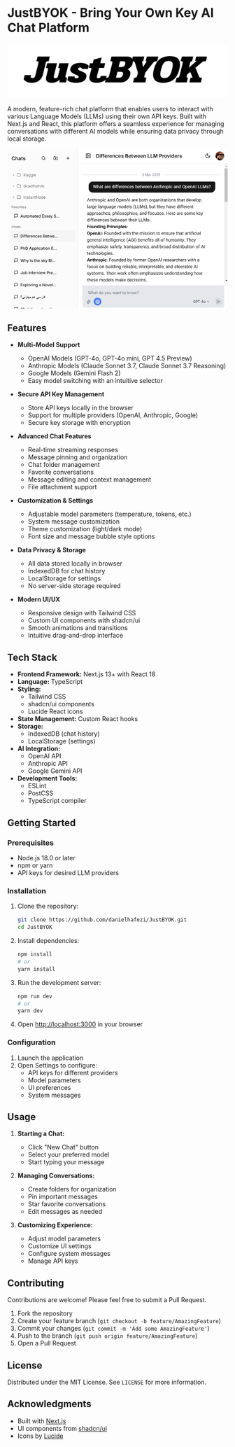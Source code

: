 # JustBYOK - Bring Your Own Key AI Chat Platform

<p align="center">
  <img src="logo.png" alt="Logo">
</p>

A modern, feature-rich chat platform that enables users to interact with various Language Models (LLMs) using their own API keys. Built with Next.js and React, this platform offers a seamless experience for managing conversations with different AI models while ensuring data privacy through local storage.

<p align="center">
  <img src="hero.png" alt="Hero" width="600">
</p>

## Features

- **Multi-Model Support**
  - OpenAI Models (GPT-4o, GPT-4o mini, GPT 4.5 Preview)
  - Anthropic Models (Claude Sonnet 3.7, Claude Sonnet 3.7 Reasoning)
  - Google Models (Gemini Flash 2)
  - Easy model switching with an intuitive selector

- **Secure API Key Management**
  - Store API keys locally in the browser
  - Support for multiple providers (OpenAI, Anthropic, Google)
  - Secure key storage with encryption

- **Advanced Chat Features**
  - Real-time streaming responses
  - Message pinning and organization
  - Chat folder management
  - Favorite conversations
  - Message editing and context management
  - File attachment support

- **Customization & Settings**
  - Adjustable model parameters (temperature, tokens, etc.)
  - System message customization
  - Theme customization (light/dark mode)
  - Font size and message bubble style options

- **Data Privacy & Storage**
  - All data stored locally in browser
  - IndexedDB for chat history
  - LocalStorage for settings
  - No server-side storage required

- **Modern UI/UX**
  - Responsive design with Tailwind CSS
  - Custom UI components with shadcn/ui
  - Smooth animations and transitions
  - Intuitive drag-and-drop interface

## Tech Stack

- **Frontend Framework:** Next.js 13+ with React 18
- **Language:** TypeScript
- **Styling:** 
  - Tailwind CSS
  - shadcn/ui components
  - Lucide React icons
- **State Management:** Custom React hooks
- **Storage:**
  - IndexedDB (chat history)
  - LocalStorage (settings)
- **AI Integration:**
  - OpenAI API
  - Anthropic API
  - Google Gemini API
- **Development Tools:**
  - ESLint
  - PostCSS
  - TypeScript compiler

## Getting Started

### Prerequisites

- Node.js 18.0 or later
- npm or yarn
- API keys for desired LLM providers

### Installation

1. Clone the repository:
   ```bash
   git clone https://github.com/danielhafezi/JustBYOK.git
   cd JustBYOK
   ```

2. Install dependencies:
   ```bash
   npm install
   # or
   yarn install
   ```

3. Run the development server:
   ```bash
   npm run dev
   # or
   yarn dev
   ```

4. Open [http://localhost:3000](http://localhost:3000) in your browser

### Configuration

1. Launch the application
2. Open Settings to configure:
   - API keys for different providers
   - Model parameters
   - UI preferences
   - System messages

## Usage

1. **Starting a Chat:**
   - Click "New Chat" button
   - Select your preferred model
   - Start typing your message

2. **Managing Conversations:**
   - Create folders for organization
   - Pin important messages
   - Star favorite conversations
   - Edit messages as needed

3. **Customizing Experience:**
   - Adjust model parameters
   - Customize UI settings
   - Configure system messages
   - Manage API keys

## Contributing

Contributions are welcome! Please feel free to submit a Pull Request.

1. Fork the repository
2. Create your feature branch (`git checkout -b feature/AmazingFeature`)
3. Commit your changes (`git commit -m 'Add some AmazingFeature'`)
4. Push to the branch (`git push origin feature/AmazingFeature`)
5. Open a Pull Request

## License

Distributed under the MIT License. See `LICENSE` for more information.

## Acknowledgments

- Built with [Next.js](https://nextjs.org/)
- UI components from [shadcn/ui](https://ui.shadcn.com/)
- Icons by [Lucide](https://lucide.dev/)